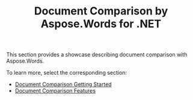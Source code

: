 ﻿---
title: Document Comparison by Aspose.Words for .NET
second_title: Aspose.Words for .NET
articleTitle: Document Comparison by Aspose.Words for .NET
linktitle: Document Comparison by Aspose.Words for .NET
description: "Investigate a showcase for Comparing Documents with Aspose.Words for .NET."
type: docs
weight: 10
url: /net/document-comparison-by-aspose-words-for-net/
---

This section provides a showcase describing document comparison with Aspose.Words.

To learn more, select the corresponding section:

- [Document Comparison Getting Started](/words/net/document-comparison-getting-started/)
- [Document Comparison Features](/words/net/document-comparison-features/)

